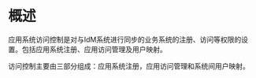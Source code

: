 # 概述

应用系统访问控制是对与IdM系统进行同步的业务系统的注册、访问等权限的设置。包括应用系统注册、应用访问管理及用户映射。

访问控制主要由三部分组成：应用系统注册，应用访问管理和系统间用户映射。
